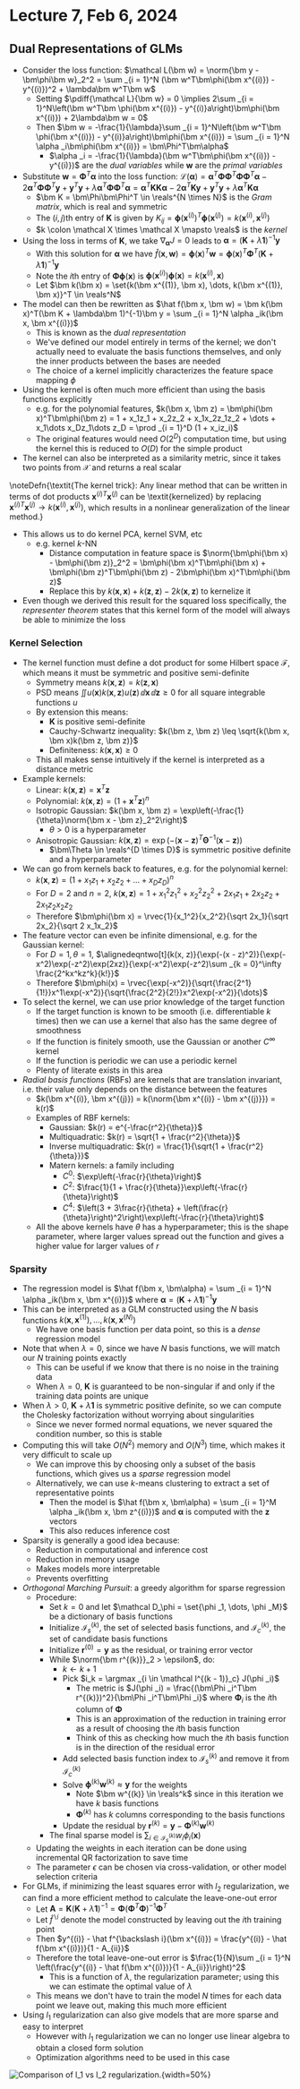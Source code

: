 # Lecture 7, Feb 6, 2024

## Dual Representations of GLMs

* Consider the loss function: $\mathcal L(\bm w) = \norm{\bm y - \bm\phi\bm w}_2^2 = \sum _{i = 1}^N (\bm w^T\bm\phi(\bm x^{(i)}) - y^{(i)})^2 + \lambda\bm w^T\bm w$
	* Setting $\pdiff{\mathcal L}{\bm w} = 0 \implies 2\sum _{i = 1}^N\left(\bm w^T\bm \phi(\bm x^{(i)}) - y^{(i)}a\right)\bm\phi(\bm x^{(i)}) + 2\lambda\bm w = 0$
	* Then $\bm w = -\frac{1}{\lambda}\sum _{i = 1}^N\left(\bm w^T\bm \phi(\bm x^{(i)}) - y^{(i)}a\right)\bm\phi(\bm x^{(i)}) = \sum _{i = 1}^N \alpha _i\bm\phi(\bm x^{(i)}) = \bm\Phi^T\bm\alpha$
		* $\alpha _i = -\frac{1}{\lambda}(\bm w^T\bm\phi(\bm x^{(i)}) - y^{(i)})$ are the *dual variables* while $\bm w$ are the *primal variables*
* Substitute $\bm w = \bm\Phi^T\bm\alpha$ into the loss function: $\mathcal L(\bm \alpha) = \bm\alpha^T\bm\Phi\bm\Phi^T\bm\Phi\bm\Phi^T\bm\alpha - 2\bm\alpha^T\bm\Phi\bm\Phi^T\bm y + \bm y^T\bm y + \lambda\bm\alpha^T\bm\Phi\bm\Phi^T\bm\alpha = \bm\alpha^T\bm K\bm K\bm\alpha - 2\bm\alpha^T\bm K\bm y + \bm y^T\bm y + \lambda\bm\alpha^T\bm K\bm\alpha$
	* $\bm K = \bm\Phi\bm\Phi^T \in \reals^{N \times N}$ is the *Gram matrix*, which is real and symmetric
	* The $(i, j)$th entry of $\bm K$ is given by $K_{ij} = \bm\phi(\bm x^{(i)})^T\bm\phi(\bm x^{(j)}) = k(\bm x^{(i)}, \bm x^{(j)})$
	* $k \colon \mathcal X \times \mathcal X \mapsto \reals$ is the *kernel*
* Using the loss in terms of $\bm K$, we take $\nabla _{\bm\alpha}J = 0$ leads to $\bm\alpha = (\bm K + \lambda\bm 1)^{-1}\bm y$
	* With this solution for $\bm\alpha$ we have $\hat f(\bm x, \bm w) = \bm\phi(\bm x)^T\bm w = \bm\phi(\bm x)^T\bm\Phi^T(\bm K + \lambda\bm 1)^{-1}\bm y$
	* Note the $i$th entry of $\bm\Phi\bm\phi(\bm x)$ is $\bm\phi(\bm x^{(i)})\bm\phi(\bm x) = k(\bm x^{(i)}, \bm x)$
	* Let $\bm k(\bm x) = \set{k(\bm x^{(1)}, \bm x), \dots, k(\bm x^{(1)}, \bm x)}^T \in \reals^N$
* The model can then be rewritten as $\hat f(\bm x, \bm w) = \bm k(\bm x)^T(\bm K + \lambda\bm 1)^{-1}\bm y = \sum _{i = 1}^N \alpha _ik(\bm x, \bm x^{(i)})$
	* This is known as the *dual representation*
	* We've defined our model entirely in terms of the kernel; we don't actually need to evaluate the basis functions themselves, and only the inner products between the bases are needed
	* The choice of a kernel implicitly characterizes the feature space mapping $\phi$
* Using the kernel is often much more efficient than using the basis functions explicitly
	* e.g. for the polynomial features, $k(\bm x, \bm z) = \bm\phi(\bm x)^T\bm\phi(\bm z) = 1 + x_1z_1 + x_2z_2 + x_1x_2z_1z_2 + \dots + x_1\dots x_Dz_1\dots z_D = \prod _{i = 1}^D (1 + x_iz_i)$
	* The original features would need $O(2^D)$ computation time, but using the kernel this is reduced to $O(D)$ for the simple product
* The kernel can also be interpreted as a similarity metric, since it takes two points from $\mathcal X$ and returns a real scalar

\noteDefn{\textit{The kernel trick}: Any linear method that can be written in terms of dot products ${\bm x^{(i)}}^T\bm x^{(j)}$ can be \textit{kernelized} by replacing ${\bm x^{(i)}}^T\bm x^{(j)} \to k(\bm x^{(i)}, \bm x^{(j)})$, which results in a nonlinear generalization of the linear method.}

* This allows us to do kernel PCA, kernel SVM, etc
	* e.g. kernel $k$-NN
		* Distance computation in feature space is $\norm{\bm\phi(\bm x) - \bm\phi(\bm z)}_2^2 = \bm\phi(\bm x)^T\bm\phi(\bm x) + \bm\phi(\bm z)^T\bm\phi(\bm z) - 2\bm\phi(\bm x)^T\bm\phi(\bm z)$
		* Replace this by $k(\bm x, \bm x) + k(\bm z, \bm z) - 2k(\bm x, \bm z)$ to kernelize it
* Even though we derived this result for the squared loss specifically, the *representer theorem* states that this kernel form of the model will always be able to minimize the loss

### Kernel Selection

* The kernel function must define a dot product for some Hilbert space $\mathcal F$, which means it must be symmetric and positive semi-definite
	* Symmetry means $k(\bm x, \bm z) = k(\bm z, \bm x)$
	* PSD means $\iint u(\bm x)k(\bm x, \bm z)u(\bm z)\,\dd\bm x\,\dd\bm z \geq 0$ for all square integrable functions $u$
	* By extension this means:
		* $\bm K$ is positive semi-definite
		* Cauchy-Schwartz inequality: $k(\bm z, \bm z) \leq \sqrt{k(\bm x, \bm x)k(\bm z, \bm z)}$
		* Definiteness: $k(\bm x, \bm x) \geq 0$
	* This all makes sense intuitively if the kernel is interpreted as a distance metric
* Example kernels:
	* Linear: $k(\bm x, \bm z) = \bm x^T\bm z$
	* Polynomial: $k(\bm x, \bm z) = (1 + \bm x^T\bm z)^n$
	* Isotropic Gaussian: $k(\bm x, \bm z) = \exp\left(-\frac{1}{\theta}\norm{\bm x - \bm z}_2^2\right)$
		* $\theta > 0$ is a hyperparameter
	* Anisotropic Gaussian: $k(\bm x, \bm z) = \exp(-(\bm x - \bm z)^T\bm\Theta^{-1}(\bm x - \bm z))$
		* $\bm\Theta \in \reals^{D \times D}$ is symmetric positive definite and a hyperparameter
* We can go from kernels back to features, e.g. for the polynomial kernel:
	* $k(\bm x, \bm z) = (1 + x_1z_1 + x_2z_2 + \dots + x_Dz_D)^n$
	* For $D = 2$ and $n = 2$, $k(\bm x, \bm z) = 1 + x_1^2z_1^2 + x_2^2z_2^2 + 2x_1z_1 + 2x_2z_2 + 2x_1z_2x_2z_2$
	* Therefore $\bm\phi(\bm x) = \rvec{1}{x_1^2}{x_2^2}{\sqrt 2x_1}{\sqrt 2x_2}{\sqrt 2 x_1x_2}$
* The feature vector can even be infinite dimensional, e.g. for the Gaussian kernel:
	* For $D = 1, \theta = 1$, $\alignedeqntwo[t]{k(x, z)}{\exp(-(x - z)^2)}{\exp(-x^2)\exp(-z^2)\exp(2xz)}{\exp(-x^2)\exp(-z^2)\sum _{k = 0}^\infty \frac{2^kx^kz^k}{k!}}$
	* Therefore $\bm\phi(x) = \rvec{\exp(-x^2)}{\sqrt{\frac{2^1}{1!}}x^1\exp(-x^2)}{\sqrt{\frac{2^2}{2!}}x^2\exp(-x^2)}{\dots}$
* To select the kernel, we can use prior knowledge of the target function
	* If the target function is known to be smooth (i.e. differentiable $k$ times) then we can use a kernel that also has the same degree of smoothness
	* If the function is finitely smooth, use the Gaussian or another $C^\infty$ kernel
	* If the function is periodic we can use a periodic kernel
	* Plenty of literate exists in this area
* *Radial basis functions* (RBFs) are kernels that are translation invariant, i.e. their value only depends on the distance between the features
	* $k(\bm x^{(i)}, \bm x^{(j)}) = k(\norm{\bm x^{(i)} - \bm x^{(j)}}) = k(r)$
	* Examples of RBF kernels:
		* Gaussian: $k(r) = e^{-\frac{r^2}{\theta}}$
		* Multiquadratic: $k(r) = \sqrt{1 + \frac{r^2}{\theta}}$
		* Inverse multiquadratic: $k(r) = \frac{1}{\sqrt{1 + \frac{r^2}{\theta}}}$
		* Matern kernels: a family including
			* $C^0$: $\exp\left(-\frac{r}{\theta}\right)$
			* $C^2$: $\frac{1}{1 + \frac{r}{\theta}}\exp\left(-\frac{r}{\theta}\right)$
			* $C^4$: $\left(3 + 3\frac{r}{\theta} + \left(\frac{r}{\theta}\right)^2\right)\exp\left(-\frac{r}{\theta}\right)$
	* All the above kernels have $\theta$ has a hyperparameter; this is the shape parameter, where larger values spread out the function and gives a higher value for larger values of $r$

### Sparsity

* The regression model is $\hat f(\bm x, \bm\alpha) = \sum _{i = 1}^N \alpha _ik(\bm x, \bm x^{(i)})$ where $\bm\alpha = (\bm K + \lambda\bm 1)^{-1}\bm y$
* This can be interpreted as a GLM constructed using the $N$ basis functions $k(\bm x, \bm x^{(1)}), \dots, k(\bm x, \bm x^{(N)})$
	* We have one basis function per data point, so this is a *dense* regression model
* Note that when $\lambda = 0$, since we have $N$ basis functions, we will match our $N$ training points exactly
	* This can be useful if we know that there is no noise in the training data
	* When $\lambda = 0$, $\bm K$ is guaranteed to be non-singular if and only if the training data points are unique
* When $\lambda > 0$, $\bm K + \lambda\bm 1$ is symmetric positive definite, so we can compute the Cholesky factorization without worrying about singularities
	* Since we never formed normal equations, we never squared the condition number, so this is stable
* Computing this will take $O(N^2)$ memory and $O(N^3)$ time, which makes it very difficult to scale up
	* We can improve this by choosing only a subset of the basis functions, which gives us a *sparse* regression model
	* Alternatively, we can use $k$-means clustering to extract a set of representative points
		* Then the model is $\hat f(\bm x, \bm\alpha) = \sum _{i = 1}^M \alpha _ik(\bm x, \bm z^{(i)})$ and $\bm\alpha$ is computed with the $\bm z$ vectors
		* This also reduces inference cost
* Sparsity is generally a good idea because:
	* Reduction in computational and inference cost
	* Reduction in memory usage
	* Makes models more interpretable
	* Prevents overfitting
* *Orthogonal Marching Pursuit*: a greedy algorithm for sparse regression
	* Procedure:
		* Set $k = 0$ and let $\mathcal D_\phi = \set{\phi _1, \dots, \phi _M}$ be a dictionary of basis functions
		* Initialize $\mathcal I_s^{(k)}$, the set of selected basis functions, and $\mathcal I_c^{(k)}$, the set of candidate basis functions
		* Initialize $\bm r^{(0)} = \bm y$ as the residual, or training error vector
		* While $\norm{\bm r^{(k)}}_2 > \epsilon$, do:
			* $k \leftarrow k + 1$
			* Pick $i_k = \argmax _{i \in \mathcal I^{(k - 1)}_c} J(\phi _i)$
				* The metric is $J(\phi _i) = \frac{(\bm\Phi _i^T\bm r^{(k)})^2}{\bm\Phi _i^T\bm\Phi _i}$ where $\bm\Phi _i$ is the $i$th column of $\bm\Phi$
				* This is an approximation of the reduction in training error as a result of choosing the $i$th basis function
				* Think of this as checking how much the $i$th basis function is in the direction of the residual error
			* Add selected basis function index to $\mathcal I_s^{(k)}$ and remove it from $\mathcal I_c^{(k)}$
			* Solve $\bm\phi^{(k)}\bm w^{(k)} \approx \bm y$ for the weights
				* Note $\bm w^{(k)} \in \reals^k$ since in this iteration we have $k$ basis functions
				* $\bm\Phi^{(k)}$ has $k$ columns corresponding to the basis functions
			* Update the residual by $\bm r^{(k)} = \bm y - \bm\Phi^{(k)}\bm w^{(k)}$
		* The final sparse model is $\sum _{i \in \mathcal I^{(k)}_s} w_i\phi _i(\bm x)$
	* Updating the weights in each iteration can be done using incremental QR factorization to save time
	* The parameter $\epsilon$ can be chosen via cross-validation, or other model selection criteria
* For GLMs, if minimizing the least squares error with $l_2$ regularization, we can find a more efficient method to calculate the leave-one-out error
	* Let $\bm A = \bm K(\bm K + \lambda\bm 1)^{-1} = \bm\Phi(\bm\Phi^T\bm\Phi)^{-1}\bm\Phi^T$
	* Let $\hat f^{\backslash i}$ denote the model constructed by leaving out the $i$th training point
	* Then $y^{(i)} - \hat f^{\backslash i}(\bm x^{(i)}) = \frac{y^{(i)} - \hat f(\bm x^{(i)})}{1 - A_{ii}}$
	* Therefore the total leave-one-out error is $\frac{1}{N}\sum _{i = 1}^N \left(\frac{y^{(i)} - \hat f(\bm x^{(i)})}{1 - A_{ii}}\right)^2$
		* This is a function of $\lambda$, the regularization parameter; using this we can estimate the optimal value of $\lambda$
	* This means we don't have to train the model $N$ times for each data point we leave out, making this much more efficient
* Using $l_1$ regularization can also give models that are more sparse and easy to interpret
	* However with $l_1$ regularization we can no longer use linear algebra to obtain a closed form solution
	* Optimization algorithms need to be used in this case

![Comparison of $l_1$ vs $l_2$ regularization.](./imgs/lec7_1.png){width=50%}

